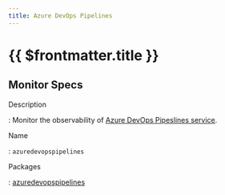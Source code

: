 ```yaml
---
title: Azure DevOps Pipelines
---
```


# {{ $frontmatter.title }}

## Monitor Specs

Description

: Monitor the observability of [Azure DevOps Pipeslines service](https://azure.microsoft.com/products/devops/pipelines/).

Name

: `azuredevopspipelines`

Packages

: [azuredevopspipelines](azuredevopspipelines_azuredevopspipelines.md)


<!--@include: /parts/_1.md-->


<!--@include: /parts/_2.md-->